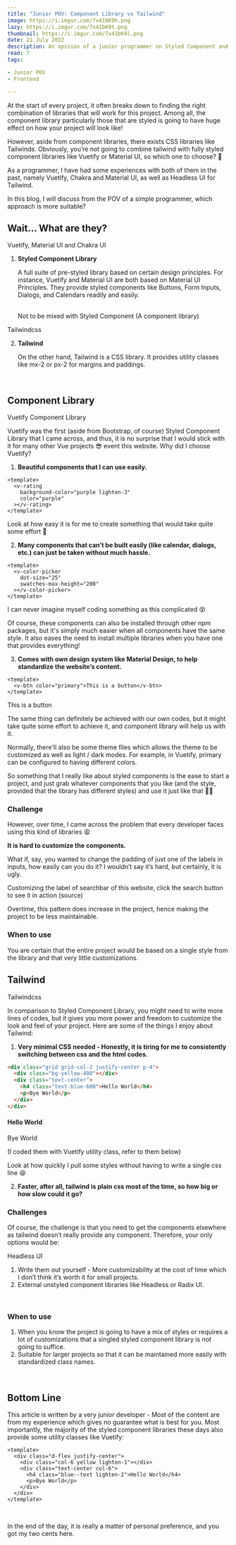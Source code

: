```yaml
---
title: "Junior POV: Component Library vs Tailwind"
image: https://i.imgur.com/7x41bK9h.png
lazy: https://i.imgur.com/7x41bK9t.png
thumbnail: https://i.imgur.com/7x41bK9l.png
date: 21 July 2022
description: An opinion of a junior programmer on Styled Component and Tailwind
read: 7
tags:

- Junior POV
- Frontend

---
```


<post-image img="https://i.imgur.com/RZfrPEc.png" alt="Thinking"
lazy="https://i.imgur.com/RZfrPEct.png">
</post-image>

At the start of every project, it often breaks down to finding the right combination of libraries that will work for 
this project. Among all, the component library particularly those that are styled 
is going to have huge effect on how your project will look like! 

However, aside from component libraries, there exists CSS libraries like Tailwinds. Obviously, you’re not going to
combine tailwind with fully styled component libraries like Vuetify or Material UI, so which one to choose? 🤔

As a programmer, I have had some experiences with both of them in the past, namely Vuetify, Chakra and Material UI, 
as well as Headless UI for Tailwind.

In this blog, I will discuss from the POV of a simple programmer, which approach is more suitable?

## Wait… What are they?

<post-image img="https://i.imgur.com/G7m8soB.png" alt="Styled Component Libraries"
lazy="https://i.imgur.com/G7m8soBt.png">
<h-link href="https://vuetifyjs.com">Vuetify</h-link>, <h-link href="https://mui.com/">Material UI</h-link> and <h-link href="https://chakra-ui.com/">Chakra UI</h-link>
</post-image>

1. **Styled Component Library**

   A full suite of pre-styled library based on certain design principles. For instance, Vuetify and Material UI are both based on Material UI Principles. They provide styled components like Buttons, Form Inputs, Dialogs, and Calendars readily and easily.

    <br> Not to be mixed with <h-link href="https://styled-components.com/">Styled Component</h-link> (A component library)

<post-image img="https://i.imgur.com/Zqt4KVO.png" alt="Tailwindcss" class="mt-12"
lazy="https://i.imgur.com/Zqt4KVOt.png">
<h-link href="https://tailwindcss.com/">Tailwindcss</h-link>
</post-image>

2. **Tailwind**

   On the other hand, Tailwind is a CSS library. It provides utility classes like mx-2 or px-2 for margins and paddings.

<br>

## Component Library

<post-image img="https://i.imgur.com/BnThp6C.png" alt="Tailwindcss" class="mt-12"
lazy="https://i.imgur.com/BnThp6Ct.png">
Vuetify Component Library
</post-image>

Vuetify was the first (aside from Bootstrap, of course) Styled Component Library that I came across, and thus, 
it is no surprise that I would stick with it for many other Vue projects 😎 event this website. Why did I choose Vuetify? 

1. **Beautiful components that I can use easily.**

```vue
<template>
  <v-rating
    background-color="purple lighten-3"
    color="purple"
  ></v-rating>
</template>
```
<div class="text-center"><v-rating background-color="purple lighten-3" color="purple"></v-rating></div>

  Look at how easy it is for me to create something that would take quite some effort 🤩

2. **Many components that can’t be built easily (like calendar, dialogs, etc.) can just be taken without much hassle.**

```vue
<template>
  <v-color-picker
    dot-size="25"
    swatches-max-height="200"
  ></v-color-picker>
</template>
```
<div class="d-flex justify-center my-1"><v-color-picker dot-size="25" swatches-max-height="200"></v-color-picker></div>

I can never imagine myself coding something as this complicated 😵

Of course, these components can also be installed
through other npm packages, but it's simply much easier when all components have the same style. It also eases
the need to install multiple libraries when you have one that provides everything!

3. **Comes with own design system like Material Design, to help standardize the website’s content.**

```vue
<template>
  <v-btn color="primary">This is a button</v-btn>
</template>
```

<div class="text-center my-2"><v-btn color="primary">This is a button</v-btn></div>

The same thing can definitely be achieved with our own codes, but it might take quite some effort to achieve it,
and component library will help us with it.

Normally, there'll also be some theme files which allows the theme to be customized as well as
light / dark modes. For example, in Vuetify, primary can be configured to having different colors.

<v-divider class="mt-12"></v-divider>

So something that I really like about styled components is the ease to start a project, 
and just grab whatever components that you like (and the style, provided that the library has different styles) 
and use it just like that 💁‍♂️

### Challenge

However, over time, I came across the problem that every developer faces using this kind of libraries 😩

<p class="text-center"><b>It is hard to customize the components.</b></p>

What if, say, you wanted to change the padding of just one of the labels in inputs, how easily can you do it? I wouldn’t say it’s hard, but certainly, it is ugly.

<post-image img="https://i.imgur.com/Z3RRLJK.png" alt="Editing Default Styles of Vuetify"
lazy="https://i.imgur.com/Z3RRLJKt.png">
Customizing the label of searchbar of this website, click the search button to see
it in action (<h-link href="https://github.com/HohShenYien/personal-blog/blob/master/components/search.vue#L157">source</h-link>)
</post-image>

Overtime, this pattern does increase in the project, hence making the project to be less maintainable. 

### When to use

You are certain that the entire project would be based on a single style from the library and that very little customizations.

## Tailwind

<post-image img="https://i.imgur.com/jOfa27T.png" alt="Tailwindcss"
lazy="https://i.imgur.com/jOfa27Tt.png">
<h-link href="https://tailwindcss.com/">Tailwindcss</h-link>
</post-image>

In comparison to Styled Component Library, you might need to write more lines of codes, but it gives you more power 
and freedom to customize the look and feel of your project. Here are some of the things I enjoy about Tailwind:

1. **Very minimal CSS needed - Honestly, it is tiring for me to consistently switching between css and the html codes.**

```html
<div class="grid grid-col-2 justify-center p-4">
  <div class="bg-yellow-400"></div>
  <div class="text-center">
    <h4 class="text-blue-600">Hello World</h4>
    <p>Bye World</p>
  </div>
</div>
```
<div class="my-4">
  <div class="d-flex justify-center">
    <div class="col-6 yellow lighten-1"></div>
    <div class="text-center col-6">
      <h4 class="blue--text lighten-2">Hello World</h4>
      <p>Bye World</p>
    </div>
  </div>
  <div class="text-center gray--text">(I coded them with Vuetify utility class, refer to them below)</div>
</div>

Look at how quickly I pull some styles without having to write a single css line 😆

2. **Faster, after all, tailwind is plain css most of the time, so how big or how slow could it go?**

<v-divider class="mt-12"></v-divider>

### Challenges

Of course, the challenge is that you need to get the components elsewhere as tailwind doesn’t really provide any component. Therefore, your only options would be:

<post-image img="https://i.imgur.com/kMsY1iS.png" alt="Editing Default Styles of Vuetify"
lazy="https://i.imgur.com/kMsY1iSt.png">
<h-link href="https://headlessui.com/">Headless UI</h-link>
</post-image>

1. Write them out yourself - More customizability at the cost of time which I don’t think it’s worth it for small projects.
2. External unstyled component libraries like Headless or Radix UI.

<br>

### When to use

1. When you know the project is going to have a mix of styles or requires a lot of customizations that a singled styled component library is not going to suffice.
2. Suitable for larger projects so that it can be maintained more easily with standardized class names.

<br>

## Bottom Line

This article is written by a very junior developer - Most of the content are from my experience which gives 
no guarantee what is best for you. Most importantly, the majority of the styled component libraries these days also
provide some utility classes like Vuetify:

```vue
<template>
  <div class="d-flex justify-center">
    <div class="col-6 yellow lighten-1"></div>
    <div class="text-center col-6">
      <h4 class="blue--text lighten-2">Hello World</h4>
      <p>Bye World</p>
    </div>
  </div>
</template>
```

<br>

In the end of the day, it is really a matter of personal preference, and you got my two cents here.
